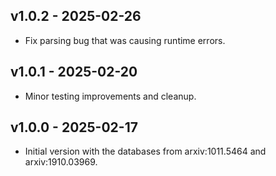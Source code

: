 ## v1.0.2 - 2025-02-26

- Fix parsing bug that was causing runtime errors.

## v1.0.1 - 2025-02-20

- Minor testing improvements and cleanup.

## v1.0.0 - 2025-02-17

- Initial version with the databases from arxiv:1011.5464 and arxiv:1910.03969.
